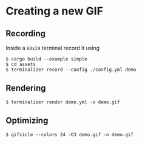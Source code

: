 # Creating a new GIF

## Recording

Inside a `80x24` terminal record it using

```
$ cargo build --example simple
$ cd assets
$ terminalizer record --config ./config.yml demo
```

## Rendering

```
$ terminalizer render demo.yml -o demo.gif
```

## Optimizing

```
$ gifsicle --colors 24 -O3 demo.gif -o demo.gif
```
